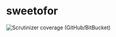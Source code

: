 # sweetofor
![Scrutinizer coverage (GitHub/BitBucket)](https://img.shields.io/scrutinizer/coverage/b/stark276/sweetofor?style=plastic)
